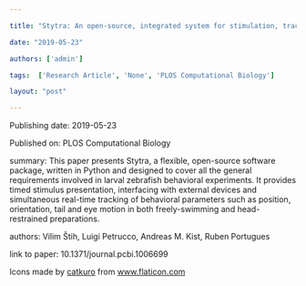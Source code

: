 ---
title: "Stytra: An open-source, integrated system for stimulation, tracking and closed-loop behavioral experiments"
date: "2019-05-23"
authors: ['admin']
tags:  ['Research Article', 'None', 'PLOS Computational Biology']
layout: "post"
---
Publishing date: 2019-05-23

Published on: PLOS Computational Biology

summary: This paper presents Stytra, a flexible, open-source software package, written in Python and designed to cover all the general requirements involved in larval zebrafish behavioral experiments. It provides timed stimulus presentation, interfacing with external devices and simultaneous real-time tracking of behavioral parameters such as position, orientation, tail and eye motion in both freely-swimming and head-restrained preparations. 

authors: Vilim Štih, Luigi Petrucco, Andreas M. Kist, Ruben Portugues

link to paper: 10.1371/journal.pcbi.1006699

Icons made by <a href="https://www.flaticon.com/free-icon/bookshelves_3576884" title="catkuro">catkuro</a> from <a href="https://www.flaticon.com/" title="Flaticon"> www.flaticon.com</a>